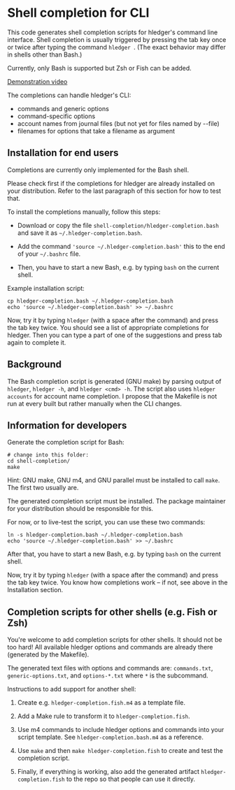 Shell completion for CLI
========================

This code generates shell completion scripts for hledger's command line
interface.
Shell completion is usually triggered by pressing the tab key once or twice
after typing the command `hledger `.
(The exact behavior may differ in shells other than Bash.)

Currently, only Bash is supported but Zsh or Fish can be added.

[Demonstration video](https://asciinema.org/a/PdV2PzIU9oDQg1K5FjAX9n3vL)

The completions can handle hledger's CLI:

- commands and generic options
- command-specific options
- account names from journal files (but not yet for files named by --file)
- filenames for options that take a filename as argument

Installation for end users
--------------------------

Completions are currently only implemented for the Bash shell.

Please check first if the completions for hledger are already installed on your
distribution. Refer to the last paragraph of this section for how to test that.

To install the completions manually, follow this steps:

- Download or copy the file `shell-completion/hledger-completion.bash` and save
  it as `~/.hledger-completion.bash`.

- Add the command `'source ~/.hledger-completion.bash'` this to the end of your
  `~/.bashrc` file.

- Then, you have to start a new Bash, e.g. by typing `bash` on the current
  shell.

Example installation script:

```
cp hledger-completion.bash ~/.hledger-completion.bash
echo 'source ~/.hledger-completion.bash' >> ~/.bashrc
```

Now, try it by typing `hledger` (with a space after the command) and press the
tab key twice. You should see a list of appropriate completions for hledger.
Then you can type a part of one of the suggestions and press tab again to
complete it.

Background
----------

The Bash completion script is generated (GNU make) by parsing output of `hledger`,
`hledger -h`, and `hledger <cmd> -h`. The script also uses `hledger accounts` for
account name completion. I propose that the Makefile is not run at every built
but rather manually when the CLI changes.

Information for developers
--------------------------

Generate the completion script for Bash:

```
# change into this folder:
cd shell-completion/
make
```

Hint: GNU make, GNU m4, and GNU parallel must be installed to call `make`.
The first two usually are.

The generated completion script must be installed. The package maintainer for
your distribution should be responsible for this.

For now, or to live-test the script, you can use these two commands:

```
ln -s hledger-completion.bash ~/.hledger-completion.bash
echo 'source ~/.hledger-completion.bash' >> ~/.bashrc
```

After that, you have to start a new Bash, e.g. by typing `bash` on the current
shell.

Now, try it by typing `hledger` (with a space after the command) and press the
tab key twice. You know how completions work – if not, see above in the
Installation section.

Completion scripts for other shells (e.g. Fish or Zsh)
------------------------------------------------------

You're welcome to add completion scripts for other shells. It should not be too
hard! All available hledger options and commands are already there (generated by
the Makefile).

The generated text files with options and commands are: `commands.txt`,
`generic-options.txt`, and `options-*.txt` where `*` is the subcommand.

Instructions to add support for another shell:

1. Create e.g. `hledger-completion.fish.m4` as a template file.

2. Add a Make rule to transform it to `hledger-completion.fish`.

3. Use m4 commands to include hledger options and commands into your script
   template. See `hledger-completion.bash.m4` as a reference.

4. Use `make` and then `make hledger-completion.fish` to create and test the
   completion script.

5. Finally, if everything is working, also add the generated artifact
   `hledger-completion.fish` to the repo so that people can use it directly.
